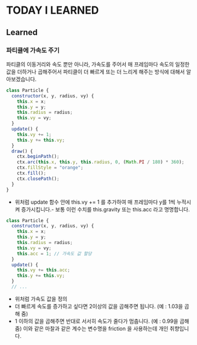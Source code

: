 # TODAY I LEARNED

## Learned

### 파티클에 가속도 주기

파티클의 이동거리와 속도 뿐만 아니라, 가속도를 주어서 매 프레임마다 속도의 일정한 값을 더하거나 곱해주어서 파티클이 더 빠르게 또는 더 느리게 해주는 방식에 대해서 알아보겠습니다.

```javascript
class Particle {
  constructor(x, y, radius, vy) {
    this.x = x;
    this.y = y;
    this.radius = radius;
    this.vy = vy;
  }
  update() {
    this.vy += 1;
    this.y += this.vy;
  }
  draw() {
    ctx.beginPath();
    ctx.arc(this.x, this.y, this.radius, 0, (Math.PI / 180) * 360);
    ctx.fillStyle = "orange";
    ctx.fill();
    ctx.closePath();
  }
}
```

- 위처럼 update 함수 안에 this.vy += 1 를 추가하여 매 프레임마다 y를 1씩 누적시켜 증가시킵니다.- 보통 이런 수치를 this.gravity 또는 this.acc 라고 명명합니다.

```javascript
class Particle {
  constructor(x, y, radius, vy) {
    this.x = x;
    this.y = y;
    this.radius = radius;
    this.vy = vy;
    this.acc = 1; // 가속도 값 할당
  }
  update() {
    this.vy += this.acc;
    this.y += this.vy;
  }
  // ...
```

- 위처럼 가속도 값을 정의
- 더 빠르게 속도를 증가하고 싶다면 2이상의 값을 곱해주면 됩니다. (예 : 1.03을 곱해 줌)
- 1 이하의 값을 곱해주면 반대로 서서히 속도가 줄다가 멈춥니다. (예 : 0.99을 곱해 줌) 이와 같은 마찰과 같은 계수는 변수명을 friction 을 사용하는데 개인 취향입니다.

